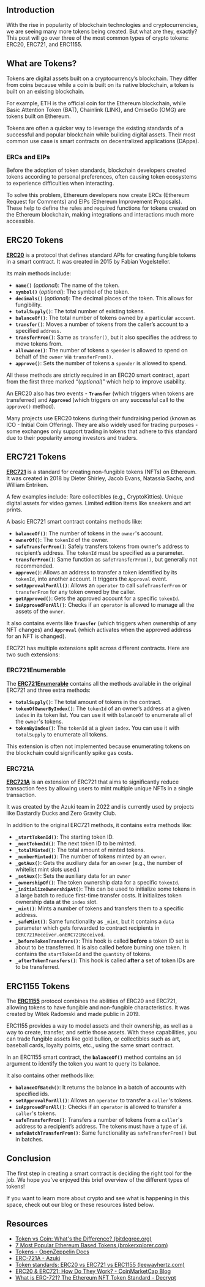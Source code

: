 ## Introduction

With the rise in popularity of blockchain technologies and cryptocurrencies, we are seeing many more tokens being created. But what are they, exactly? This post will go over three of the most common types of crypto tokens: ERC20, ERC721, and ERC1155.

## What are Tokens?

Tokens are digital assets built on a cryptocurrency’s blockchain. They differ from coins because while a coin is built on its native blockchain, a token is built on an existing blockchain.

For example, ETH is the official coin for the Ethereum blockchain, while Basic Attention Token (BAT), Chainlink (LINK), and OmiseGo (OMG) are tokens built on Ethereum.

Tokens are often a quicker way to leverage the existing standards of a successful and popular blockchain while building digital assets. Their most common use case is smart contracts on decentralized applications (DApps).

### ERCs and EIPs

Before the adoption of token standards, blockchain developers created tokens according to personal preferences, often causing token ecosystems to experience difficulties when interacting.

To solve this problem, Ethereum developers now create ERCs (Ethereum Request for Comments) and EIPs (Ethereum Improvement Proposals). These help to define the rules and required functions for tokens created on the Ethereum blockchain, making integrations and interactions much more accessible.

## ERC20 Tokens

[**ERC20**](https://github.com/ethereum/EIPs/blob/master/EIPS/eip-20.md) is a protocol that defines standard APIs for creating fungible tokens in a smart contract. It was created in 2015 by Fabian Vogelsteller.

Its main methods include:

- **`name()`** (_optional_): The name of the token.
- **`symbol()`** (_optional_): The symbol of the token.
- **`decimals()`** (_optional_): The decimal places of the token. This allows for fungibility.
- **`totalSupply()`**: The total number of existing tokens.
- **`balanceOf()`**: The total number of tokens owned by a particular `account`.
- **`transfer()`**: Moves a number of tokens from the caller’s account to a specified `address`.
- **`transferFrom()`**: Same as `transfer()`, but it also specifies the address to move tokens from.
- **`allowance()`**: The number of tokens a `spender` is allowed to spend on behalf of the `owner` via `transferFrom()`.
- **`approve()`**: Sets the number of tokens a `spender` is allowed to spend.

All these methods are strictly required in an ERC20 smart contract, apart from the first three marked “(_optional_)” which help to improve usability.

An ERC20 also has two events - **`Transfer`** (which triggers when tokens are transferred) and **`Approved`** (which triggers on any successful call to the `approve()` method).

Many projects use ERC20 tokens during their fundraising period (known as ICO - Initial Coin Offering). They are also widely used for trading purposes - some exchanges only support trading in tokens that adhere to this standard due to their popularity among investors and traders.

## ERC721 Tokens

[**ERC721**](https://github.com/ethereum/EIPs/blob/master/EIPS/eip-721.md) is a standard for creating non-fungible tokens (NFTs) on Ethereum. It was created in 2018 by Dieter Shirley, Jacob Evans, Natassia Sachs, and William Entriken.

A few examples include:
Rare collectibles (e.g., CryptoKitties).
Unique digital assets for video games.
Limited edition items like sneakers and art prints.

A basic ERC721 smart contract contains methods like:

- **`balanceOf()`**: The number of tokens in the `owner`'s account.
- **`ownerOf()`**: The `tokenId` of the owner.
- **`safeTransferFrom()`**: Safely transfers tokens from owner's address to recipient’s address. The `tokenId` must be specified as a parameter.
- **`transferFrom()`**: Same function as `safeTransferFrom()`, but generally not recommended.
- **`approve()`**: Allows an address to transfer a token identified by its `tokenId`, into another account. It triggers the `Approval` event.
- **`setApprovalForAll()`**: Allows an `operator` to call `safeTransferFrom` or `transferFrom` for any token owned by the caller.
- **`getApproved()`**: Gets the approved account for a specific `tokenId`.
- **`isApprovedForAll()`**: Checks if an `operator` is allowed to manage all the assets of the `owner`.

It also contains events like **`Transfer`** (which triggers when ownership of any NFT changes) and **`Approval`** (which activates when the approved address for an NFT is changed).

ERC721 has multiple extensions split across different contracts. Here are two such extensions:

### ERC721Enumerable

The [**ERC721Enumerable**](https://docs.openzeppelin.com/contracts/4.x/api/token/erc721#IERC721Enumerable) contains all the methods available in the original ERC721 and three extra methods:

- **`totalSupply()`**: The total amount of tokens in the contract.
- **`tokenOfOwnerByIndex()`**: The `tokenId` of an owner’s address at a given `index` in its token list. You can use it with `balanceOf` to enumerate all of the `owner`'s tokens.
- **`tokenByIndex()`**: The `tokenId` at a given `index`. You can use it with `totalSupply` to enumerate all tokens.

This extension is often not implemented because enumerating tokens on the blockchain could significantly spike gas costs.

### ERC721A

[**ERC721A**](https://github.com/chiru-labs/ERC721A) is an extension of ERC721 that aims to significantly reduce transaction fees by allowing users to mint multiple unique NFTs in a single transaction.

It was created by the Azuki team in 2022 and is currently used by projects like Dastardly Ducks and Zero Gravity Club.

In addition to the original ERC721 methods, it contains extra methods like:

- **`_startTokenId()`**: The starting token ID.
- **`_nextTokenId()`**: The next token ID to be minted.
- **`_totalMinted()`**: The total amount of minted tokens.
- **`_numberMinted()`**: The number of tokens minted by an `owner`.
- **`_getAux()`**: Gets the auxiliary data for an `owner` (e.g., the number of whitelist mint slots used.)
- **`_setAux()`**: Sets the auxiliary data for an `owner`
- **`_ownershipOf()`**: The token ownership data for a specific `tokenId`.
- **`_initializeOwnershipAt()`**: This can be used to initialize some tokens in a large batch to reduce first-time transfer costs. It initializes token ownership data at the `index` slot.
- **`_mint()`**: Mints a number of tokens and transfers them to a specific address.
- **`_safeMint()`**: Same functionality as `_mint`, but it contains a `data` parameter which gets forwarded to contract recipients in `IERC721Receiver.onERC721Received`.
- **`_beforeTokenTransfers()`**: This hook is called **before** a token ID set is about to be transferred. It is also called before burning one token. It contains the `startTokenId` and the `quantity` of tokens.
- **`_afterTokenTransfers()`**: This hook is called **after** a set of token IDs are to be transferred.

## ERC1155 Tokens

The [**ERC1155**](https://docs.openzeppelin.com/contracts/4.x/erc1155) protocol combines the abilities of ERC20 and ERC721, allowing tokens to have fungible and non-fungible characteristics. It was created by Witek Radomski and made public in 2019.

ERC1155 provides a way to model assets and their ownership, as well as a way to create, transfer, and settle those assets. With these capabilities, you can trade fungible assets like gold bullion, or collectibles such as art, baseball cards, loyalty points, etc., using the same smart contract.

In an ERC1155 smart contract, the **`balanceOf()`** method contains an `id` argument to identify the token you want to query its balance.

It also contains other methods like:

- **`balanceOfBatch()`**: It returns the balance in a batch of accounts with specified ids.
- **`setApprovalForAll()`**: Allows an `operator` to transfer a `caller`'s tokens.
- **`isApprovedForAll()`**: Checks if an `operator` is allowed to transfer a `caller`'s tokens.
- **`safeTransferFrom()`**: Transfers a number of tokens from a `caller`'s address to a recipient’s address. The tokens must have a type of `id`.
- **`safeBatchTransferFrom()`**: Same functionality as `safeTransferFrom()` but in batches.

## Conclusion

The first step in creating a smart contract is deciding the right tool for the job. We hope you’ve enjoyed this brief overview of the different types of tokens!

If you want to learn more about crypto and see what is happening in this space, check out our blog or these resources listed below.

## Resources

- [Token vs Coin: What's the Difference? (bitdegree.org)](https://www.bitdegree.org/crypto/tutorials/token-vs-coin)
- [7 Most Popular Ethereum Based Tokens (brokerxplorer.com)](https://www.brokerxplorer.com/article/7-most-popular-ethereum-based-tokens-2185)
- [Tokens - OpenZeppelin Docs](https://docs.openzeppelin.com/contracts/4.x/tokens)
- [ERC-721A - Azuki](https://www.azuki.com/erc721a)
- [Token standards: ERC20 vs ERC721 vs ERC1155 (leewayhertz.com)](https://www.leewayhertz.com/erc-20-vs-erc-721-vs-erc-1155/)
- [ERC20 & ERC721: How Do They Work? - CoinMarketCap Blog](https://blog.coinmarketcap.com/2019/02/25/erc20-erc721-how-do-they-work/)
- [What is ERC-721? The Ethereum NFT Token Standard - Decrypt](https://decrypt.co/resources/erc-721-ethereum-nft-token-standard)
